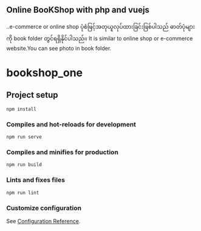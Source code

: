 ## Online BooKShop with php and vuejs 
..e-commerce or online shop ပုံစံဖြင့်အတုယူလုပ်ထားခြင်းဖြစ်ပါသည် ဓာတ်ပုံများကို book folder တွင်ရရှိနိုင်ပါသည်၊၊ 
It is similar to online shop or e-commerce website.You can see photo in book folder.


# bookshop_one

## Project setup
```
npm install
```

### Compiles and hot-reloads for development
```
npm run serve
```

### Compiles and minifies for production
```
npm run build
```

### Lints and fixes files
```
npm run lint
```

### Customize configuration
See [Configuration Reference](https://cli.vuejs.org/config/).

